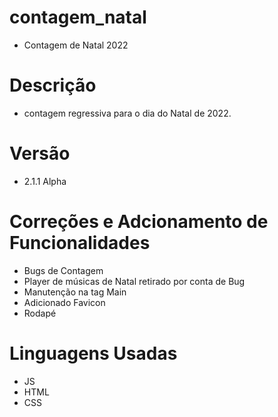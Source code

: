 # contagem_natal
- Contagem de Natal 2022
# Descrição
- contagem regressiva para o dia do Natal de 2022.
# Versão
- 2.1.1 Alpha
# Correções e Adcionamento de Funcionalidades
- Bugs de Contagem
- Player de músicas de Natal retirado por conta de Bug
- Manutenção na tag Main
- Adicionado Favicon
- Rodapé
# Linguagens Usadas
- JS
- HTML
- CSS

